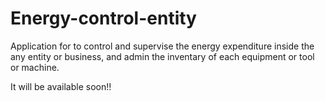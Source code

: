 # Energy-control-entity
Application for to control and supervise the energy expenditure inside the any entity or business, and admin the inventary of each equipment or tool or machine.

It will be available soon!!
